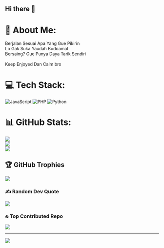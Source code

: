 ## Hi there 👋

# 💫 About Me:
Berjalan Sesuai Apa Yang Gue Pikirin<br>Lo Gak Suka Yaudah Bodoamat<br>Bersaing? Gue Punya Daya Tarik Sendiri <br><br>Keep Enjoyed Dan Calm bro


# 💻 Tech Stack:
![JavaScript](https://img.shields.io/badge/javascript-%23323330.svg?style=for-the-badge&logo=javascript&logoColor=%23F7DF1E) ![PHP](https://img.shields.io/badge/php-%23777BB4.svg?style=for-the-badge&logo=php&logoColor=white) ![Python](https://img.shields.io/badge/python-3670A0?style=for-the-badge&logo=python&logoColor=ffdd54)
# 📊 GitHub Stats:
![](https://github-readme-stats.vercel.app/api?username=iamnotdevs&theme=dark&hide_border=false&include_all_commits=true&count_private=true)<br/>
![](https://github-readme-streak-stats.herokuapp.com/?user=iamnotdevs&theme=dark&hide_border=false)<br/>
![](https://github-readme-stats.vercel.app/api/top-langs/?username=iamnotdevs&theme=dark&hide_border=false&include_all_commits=true&count_private=true&layout=compact)

## 🏆 GitHub Trophies
![](https://github-profile-trophy.vercel.app/?username=iamnotdevs&theme=radical&no-frame=false&no-bg=false&margin-w=4)

### ✍️ Random Dev Quote
![](https://quotes-github-readme.vercel.app/api?type=horizontal&theme=radical)

### 🔝 Top Contributed Repo
![](https://github-contributor-stats.vercel.app/api?username=iamnotdevs&limit=5&theme=dark&combine_all_yearly_contributions=true)

---
[![](https://visitcount.itsvg.in/api?id=iamnotdevs&icon=0&color=0)](https://visitcount.itsvg.in)

<!-- Proudly created with GPRM ( https://gprm.itsvg.in ) -->
